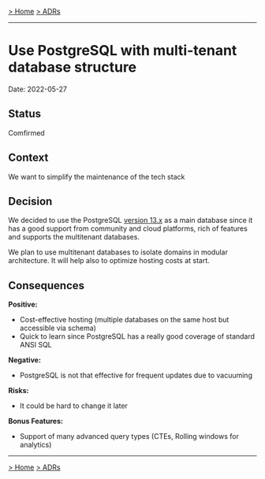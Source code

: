 [> Home](../README.md)    [> ADRs](README.md)

---

# Use PostgreSQL with multi-tenant database structure

Date: 2022-05-27

## Status

Comfirmed

## Context

We want to simplify the maintenance of the tech stack

## Decision

We decided to use the PostgreSQL [version 13.x](https://endoflife.date/postgresql) as a main database since 
it has a good support from community and cloud platforms, rich of features and supports the multitenant databases.

We plan to use multitenant databases to isolate domains in modular architecture. It will help also to optimize hosting costs at start.

## Consequences

**Positive:**

- Cost-effective hosting (multiple databases on the same host but accessible via schema)
- Quick to learn since PostgreSQL has a really good coverage of standard ANSI SQL

**Negative:**
- PostgreSQL is not that effective for frequent updates due to vacuuming

**Risks:**
- It could be hard to change it later

**Bonus Features:**
- Support of many advanced query types (CTEs, Rolling windows for analytics)

---

[> Home](../README.md)    [> ADRs](README.md)
